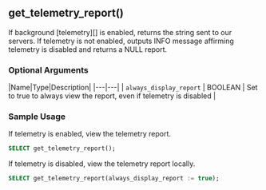 ## get_telemetry_report() 

If background [telemetry][] is enabled, returns the string sent to our servers.
If telemetry is not enabled, outputs INFO message affirming telemetry is disabled
and returns a NULL report.

### Optional Arguments

|Name|Type|Description|
|---|---|
| `always_display_report` | BOOLEAN | Set to true to always view the report, even if telemetry is disabled |

### Sample Usage 
If telemetry is enabled, view the telemetry report.
```sql
SELECT get_telemetry_report();
```
If telemetry is disabled, view the telemetry report locally.
```sql
SELECT get_telemetry_report(always_display_report := true);
```